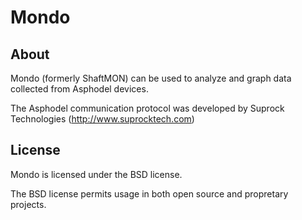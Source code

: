 # Mondo

## About
Mondo (formerly ShaftMON) can be used to analyze and graph data collected from Asphodel devices.

The Asphodel communication protocol was developed by Suprock Technologies (http://www.suprocktech.com)

## License
Mondo is licensed under the BSD license.

The BSD license permits usage in both open source and propretary projects.
